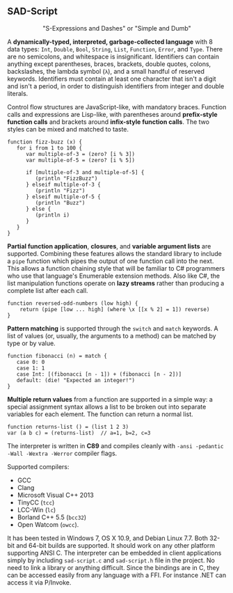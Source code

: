 SAD-Script
----------

<p align="center">
"S-Expressions and Dashes" or "Simple and Dumb"
</p>

A **dynamically-typed, interpreted, garbage-collected language** with 8 data types: `Int`, `Double`, `Bool`, `String`, `List`, `Function`, `Error`, and `Type`.  There are no semicolons, and whitespace is insignificant.  Identifiers can contain anything except parentheses, braces, brackets, double quotes, colons, backslashes, the lambda symbol (`λ`), and a small handful of reserved keywords.  Identifiers must contain at least one character that isn't a digit and isn't a period, in order to distinguish identifiers from integer and double literals.

Control flow structures are JavaScript-like, with mandatory braces.  Function calls and expressions are Lisp-like, with parentheses around **prefix-style function calls** and brackets around **infix-style function calls**.  The two styles can be mixed and matched to taste.

	function fizz-buzz (x) {
	   for i from 1 to 100 {
	      var multiple-of-3 = (zero? [i % 3])
	      var multiple-of-5 = (zero? [i % 5])
	      
	      if [multiple-of-3 and multiple-of-5] {
	         (println "FizzBuzz")
	      } elseif multiple-of-3 {
	         (println "Fizz")
	      } elseif multiple-of-5 {
	         (println "Buzz")
	      } else {
	         (println i)
	      }
	   }
	}

**Partial function application**, **closures**, and **variable argument lists** are supported.  Combining these features allows the standard library to include a `pipe` function which pipes the output of one function call into the next.  This allows a function chaining style that will be familiar to C# programmers who use that language's Enumerable extension methods.  Also like C#, the list manipulation functions operate on **lazy streams** rather than producing a complete list after each call.

	function reversed-odd-numbers (low high) {
		return (pipe [low ... high] (where \x [[x % 2] = 1]) reverse)
	}

**Pattern matching** is supported through the `switch` and `match` keywords.  A list of values (or, usually, the arguments to a method) can be matched by type or by value.

	function fibonacci (n) = match {
	   case 0: 0
	   case 1: 1
	   case Int: [(fibonacci [n - 1]) + (fibonacci [n - 2])]
	   default: (die! "Expected an integer!")
	}

**Multiple return values** from a function are supported in a simple way: a special assignment syntax allows a list to be broken out into separate variables for each element.  The function can return a normal list.

	function returns-list () = (list 1 2 3)
	var (a b c) = (returns-list)  // a=1, b=2, c=3

The interpreter is written in **C89** and compiles cleanly with `-ansi -pedantic -Wall -Wextra -Werror` compiler flags.  

Supported compilers: 
- GCC
- Clang
- Microsoft Visual C++ 2013
- TinyCC (`tcc`)
- LCC-Win (`lc`)
- Borland C++ 5.5 (`bcc32`)
- Open Watcom (`owcc`).  

It has been tested in Windows 7, OS X 10.9, and Debian Linux 7.7.  Both 32-bit and 64-bit builds are supported.  It should work on any other platform supporting ANSI C.  The interpreter can be embedded in client applications simply by including `sad-script.c` and `sad-script.h` file in the project.  No need to link a library or anything difficult.  Since the bindings are in C, they can be accessed easily from any language with a FFI.  For instance .NET can access it via P/Invoke.
